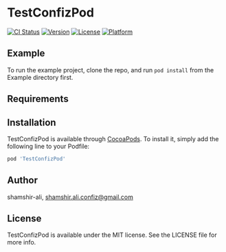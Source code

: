 # TestConfizPod

[![CI Status](https://img.shields.io/travis/shamshir-ali/TestConfizPod.svg?style=flat)](https://travis-ci.org/shamshir-ali/TestConfizPod)
[![Version](https://img.shields.io/cocoapods/v/TestConfizPod.svg?style=flat)](https://cocoapods.org/pods/TestConfizPod)
[![License](https://img.shields.io/cocoapods/l/TestConfizPod.svg?style=flat)](https://cocoapods.org/pods/TestConfizPod)
[![Platform](https://img.shields.io/cocoapods/p/TestConfizPod.svg?style=flat)](https://cocoapods.org/pods/TestConfizPod)

## Example

To run the example project, clone the repo, and run `pod install` from the Example directory first.

## Requirements

## Installation

TestConfizPod is available through [CocoaPods](https://cocoapods.org). To install
it, simply add the following line to your Podfile:

```ruby
pod 'TestConfizPod'
```

## Author

shamshir-ali, shamshir.ali.confiz@gmail.com

## License

TestConfizPod is available under the MIT license. See the LICENSE file for more info.
